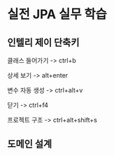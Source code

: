 # 실전 JPA 실무 학습

## 인텔리 제이 단축키
클래스 들어가기 -> ctrl+b


상세 보기 -> alt+enter


변수 자동 생성 -> ctrl+alt+v


닫기 -> ctrl+f4


프로젝트 구조 -> ctrl+alt+shift+s
## 도메인 설계

